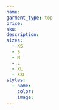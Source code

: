 ```yaml
---
name:
garment_type: top
price:
sku:
description:
sizes:
  - XS
  - S
  - M
  - L
  - XL
  - XXL
styles:
  - name:
    color:
    image:
---
```

